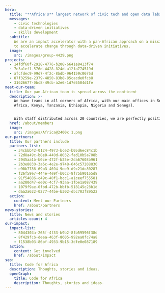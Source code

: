 ```yaml
---
hero:
  title: "**Africa's** largest network of civic tech and open data labs"
  messages:
    - civic technologies
    - data-driven initiatives
    - skills development
  subtitle:
    We are an impact accelerator with a pan-African approach on a mission
    to accelerate change through data-driven initiatives.
  image:
    src: /images/group-4429.png
projects:
  - 14fdf60f-2928-4776-b208-6641e8413f74
  - 7e3a1ef1-576d-4428-824d-a12fa774519d
  - afcfdec9-99d7-4f2c-8bdb-964159c0676d
  - 07f3259e-2379-4850-83b8-85cacde0fcb8
  - 31626677-0bc8-49cb-a2e6-1d7e5504d1fe
meet-our-team:
  title: Our pan-African team is spread across the continent
  description: >-
    We have teams in all corners of Africa, with our main offices in South
    Africa, Kenya, Tanzania, Ethiopia, Nigeria and Senegal.


    With staff distributed across 20 countries, we are perfectly positioned to tackle issues facing African citizens.
  href: /about/members
  image:
    src: /images/Africa@2400x 1.png
our-partners:
  title: Our partners include
  partners-list:
    - 34cbbb42-0124-4973-bce2-b05d6ec84c1b
    - 72d8a49c-b8e8-440d-8032-fad10b5a708b
    - 2945aa1b-b0ce-472f-b25e-2da67608b961
    - 2b3e8830-3a6c-4e2e-9748-646c57208830
    - e90b7786-69b3-4694-9ee9-d9c21dc80287
    - f26f59e7-444e-4e9f-b0cc-8f75b90165d8
    - 91f54886-c49c-40f1-bcc1-a1ceef755581
    - aa280d47-ee0c-4cf7-93aa-1fbe1a087439
    - 1079f9ae-0fbd-472b-bbfb-518145c28b1d
    - daa2a622-0277-44be-b302-dbc703f89522
  action:
    content: Meet our Partners
    href: /about/partners
news-stories:
  title: News and stories
  articles-count: 4
our-impact:
  impact-list:
    - 8044304a-265f-4f33-b9b2-8fb59596f38d
    - 8f429fcb-deea-463f-8605-992ea0fc74a8
    - f1538b03-86bf-4933-9b15-3dfe0e087189
  action:
    content: Get involved
    href: /about/impact
seo:
  title: Code for Africa
  description: Thoughts, stories and ideas.
  openGraph:
    title: Code for Africa
    description: Thoughts, stories and ideas.
---
```

